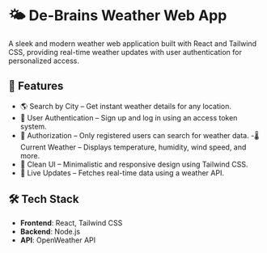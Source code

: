 # 🌤 De-Brains Weather Web App

A sleek and modern weather web application built with React and Tailwind CSS, providing real-time weather updates with user authentication for personalized access.

## 🚀 Features
- 🌎 Search by City – Get instant weather details for any location.
- 🔐 User Authentication – Sign up and log in using an access token system.
- 🔑 Authorization – Only registered users can search for weather data.
-🌡 Current Weather – Displays temperature, humidity, wind speed, and more.
- 🎨 Clean UI – Minimalistic and responsive design using Tailwind CSS.
- 🔄 Live Updates – Fetches real-time data using a weather API.

## 🛠 Tech Stack
- **Frontend**: React, Tailwind CSS
- **Backend**: Node.js
- **API**: OpenWeather API 

